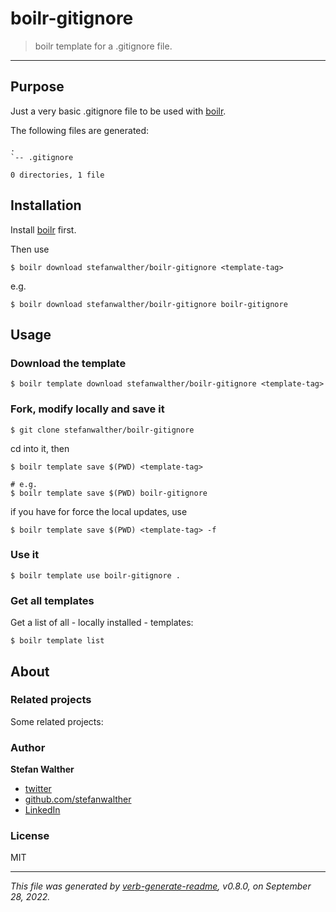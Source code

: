 # boilr-gitignore

> boilr template for a .gitignore file.

---

## Purpose
Just a very basic .gitignore file to be used with [boilr](https://github.com/tmrts/boilr).

The following files are generated:

```
.
`-- .gitignore

0 directories, 1 file

```

## Installation
Install [boilr](https://github.com/tmrts/boilr) first. 

Then use 

```
$ boilr download stefanwalther/boilr-gitignore <template-tag>
```

e.g.
```
$ boilr download stefanwalther/boilr-gitignore boilr-gitignore
```

## Usage
### Download the template

```
$ boilr template download stefanwalther/boilr-gitignore <template-tag>
```

### Fork, modify locally and save it

```
$ git clone stefanwalther/boilr-gitignore
```

cd into it, then

```
$ boilr template save $(PWD) <template-tag>

# e.g. 
$ boilr template save $(PWD) boilr-gitignore
```

if you have for force the local updates, use

```
$ boilr template save $(PWD) <template-tag> -f
```

### Use it

```
$ boilr template use boilr-gitignore .
```

### Get all templates

Get a list of all - locally installed - templates:

```
$ boilr template list
```

## About

### Related projects
Some related projects:

 

### Author
**Stefan Walther**

* [twitter](http://twitter.com/waltherstefan)  
* [github.com/stefanwalther](http://github.com/stefanwalther) 
* [LinkedIn](https://www.linkedin.com/in/stefanwalther/)

### License
MIT

***

_This file was generated by [verb-generate-readme](https://github.com/verbose/verb-generate-readme), v0.8.0, on September 28, 2022._


